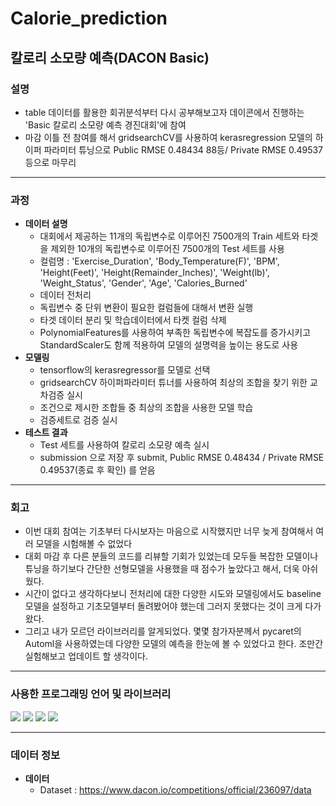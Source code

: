 # Calorie_prediction

## 칼로리 소모량 예측(DACON Basic)
### 설명
 - table 데이터를 활용한 회귀분석부터 다시 공부해보고자 데이콘에서 진행하는 'Basic 칼로리 소모량 예측 경진대회'에 참여
 - 마감 이틀 전 참여를 해서 gridsearchCV를 사용하여 kerasregression 모델의 하이퍼 파라미터 튜닝으로 Public RMSE 0.48434 88등/ Private RMSE 0.49537 등으로 마무리
---
### 과정
 + **데이터 설명**
   + 대회에서 제공하는 11개의 독립변수로 이루어진 7500개의 Train 세트와 타겟을 제외한 10개의 독립변수로 이루어진 7500개의 Test 세트를 사용
   + 컬럼명 : 'Exercise_Duration', 'Body_Temperature(F)', 'BPM', 'Height(Feet)', 'Height(Remainder_Inches)', 'Weight(lb)', 'Weight_Status', 'Gender', 'Age', 'Calories_Burned'
   + 데이터 전처리
    + 독립변수 중 단위 변환이 필요한 컬럼들에 대해서 변환 실행
    + 타겟 데이터 분리 및 학습데이터에서 타켓 컬럼 삭제
    + PolynomialFeatures를 사용하여 부족한 독립변수에 복잡도를 증가시키고 StandardScaler도 함께 적용하여 모델의 설명력을 높이는 용도로 사용
 + **모델링**
   + tensorflow의 kerasregressor를 모델로 선택
   + gridsearchCV 하이퍼파라미터 튜너를 사용하여 최상의 조합을 찾기 위한 교차검증 실시
   + 조건으로 제시한 조합들 중 최상의 조합을 사용한 모델 학습
   + 검증세트로 검증 실시
 + **테스트 결과**
   + Test 세트를 사용하여 칼로리 소모량 예측 실시
   + submission 으로 저장 후 submit, Public RMSE 0.48434 / Private RMSE 0.49537(종료 후 확인) 를 얻음
---
### 회고
  - 이번 대회 참여는 기초부터 다시보자는 마음으로 시작했지만 너무 늦게 참여해서 여러 모델을 시험해볼 수 없었다
  - 대회 마감 후 다른 분들의 코드를 리뷰할 기회가 있었는데 모두들 복잡한 모델이나 튜닝을 하기보다 간단한 선형모델을 사용했을 때 점수가 높았다고 해서, 더욱 아쉬웠다.
  - 시간이 없다고 생각하다보니 전처리에 대한 다양한 시도와 모델링에서도 baseline 모델을 설정하고 기초모델부터 돌려봤어야 했는데 그러지 못했다는 것이 크게 다가왔다.
  - 그리고 내가 모르던 라이브러리를 알게되었다. 몇몇 참가자분께서 pycaret의 Automl을 사용하였는데 다양한 모델의 예측을 한눈에 볼 수 있었다고 한다. 조만간 실험해보고 업데이트 할 생각이다.
---
### 사용한 프로그래밍 언어 및 라이브러리
<img src="https://img.shields.io/badge/Python-blue?style=flat"/> <img src="https://img.shields.io/badge/scikit_learn-yellow?style=flat"/> <img src="https://img.shields.io/badge/tensorflow-orange?style=flat"/> <img src="https://img.shields.io/badge/matplotlib-orange?style=flat"/>

---
### 데이터 정보
 - **데이터**
   - Dataset : https://www.dacon.io/competitions/official/236097/data
